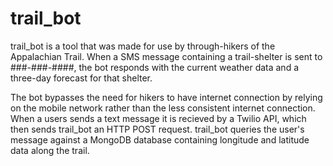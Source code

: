 # trail_bot

trail_bot is a tool that was made for use by through-hikers of the Appalachian Trail. When a SMS message containing a trail-shelter is sent to ###-###-####, the bot responds with the current weather data and a three-day forecast for that shelter.

The bot bypasses the need for hikers to have internet connection by relying on the mobile network rather than the less consistent internet connection. 
When a users sends a text message it is recieved by a Twilio API, which then sends trail_bot an HTTP POST request. trail_bot queries the user's message against a MongoDB database containing longitude and latitude data along the trail.
